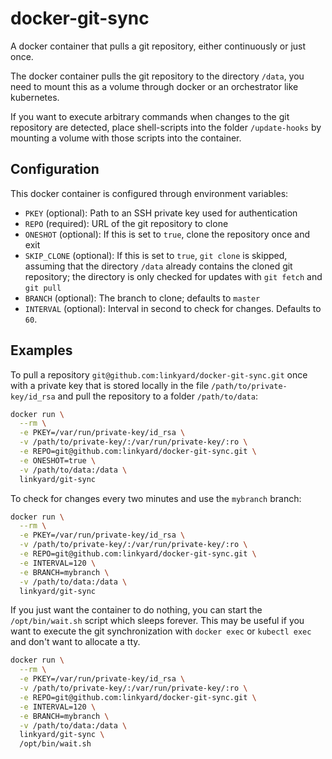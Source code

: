 # docker-git-sync

A docker container that pulls a git repository, either continuously or just once.

The docker container pulls the git repository to the directory `/data`, you need to
mount this as a volume through docker or an orchestrator like kubernetes.

If you want to execute arbitrary commands when changes to the git repository are
detected, place shell-scripts into the folder `/update-hooks` by mounting a volume
with those scripts into the container.

## Configuration

This docker container is configured through environment variables:

- `PKEY` (optional): Path to an SSH private key used for authentication
- `REPO` (required): URL of the git repository to clone
- `ONESHOT` (optional): If this is set to `true`, clone the repository once and exit
- `SKIP_CLONE` (optional): If this is set to `true`, `git clone` is skipped, assuming that the
  directory `/data` already contains the cloned git repository; the directory is only checked
  for updates with `git fetch` and `git pull`
- `BRANCH` (optional): The branch to clone; defaults to `master`
- `INTERVAL` (optional): Interval in second to check for changes. Defaults to `60`.

## Examples

To pull a repository `git@github.com:linkyard/docker-git-sync.git` once with a private key
that is stored locally in the file `/path/to/private-key/id_rsa` and pull the repository
to a folder `/path/to/data`:

```bash
docker run \
  --rm \
  -e PKEY=/var/run/private-key/id_rsa \
  -v /path/to/private-key/:/var/run/private-key/:ro \
  -e REPO=git@github.com:linkyard/docker-git-sync.git \
  -e ONESHOT=true \
  -v /path/to/data:/data \
  linkyard/git-sync
```

To check for changes every two minutes and use the `mybranch` branch:

```bash
docker run \
  --rm \
  -e PKEY=/var/run/private-key/id_rsa \
  -v /path/to/private-key/:/var/run/private-key/:ro \
  -e REPO=git@github.com:linkyard/docker-git-sync.git \
  -e INTERVAL=120 \
  -e BRANCH=mybranch \
  -v /path/to/data:/data \
  linkyard/git-sync
```

If you just want the container to do nothing, you can start the `/opt/bin/wait.sh` script
which sleeps forever. This may be useful if you want to execute the git synchronization with
`docker exec` or `kubectl exec` and don't want to allocate a tty.

```bash
docker run \
  --rm \
  -e PKEY=/var/run/private-key/id_rsa \
  -v /path/to/private-key/:/var/run/private-key/:ro \
  -e REPO=git@github.com:linkyard/docker-git-sync.git \
  -e INTERVAL=120 \
  -e BRANCH=mybranch \
  -v /path/to/data:/data \
  linkyard/git-sync \
  /opt/bin/wait.sh
```